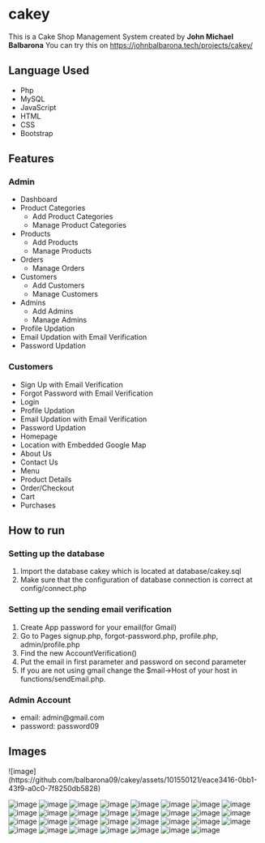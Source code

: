 # cakey
This is a Cake Shop Management System created by <b>John Michael Balbarona</b>
You can try this on https://johnbalbarona.tech/projects/cakey/
<h2>Language Used</h2>
<ul>
  <li>Php</li>
  <li>MySQL</li>
  <li>JavaScript</li>
  <li>HTML</li>
  <li>CSS</li>
  <li>Bootstrap</li>
</ul>
<h2>Features</h2>
<h3>Admin</h3>
<ul>
  <li>Dashboard</li>
  <li>Product Categories
    <ul>
      <li>Add Product Categories</li>  
      <li>Manage Product Categories</li>
    </ul>
  </li>
  <li>Products
    <ul>
      <li>Add Products</li>
      <li>Manage Products</li>
    </ul>
  </li>
  <li>Orders
    <ul>
      <li>Manage Orders</li>
    </ul>
  </li>
  <li>Customers
    <ul>
      <li>Add Customers</li>
      <li>Manage Customers</li>
    </ul>
  </li>
  <li>Admins
    <ul>
      <li>Add Admins</li>
      <li>Manage Admins</li>
    </ul>
  </li>
  <li>Profile Updation</li>
  <li>Email Updation with Email Verification</li>
  <li>Password Updation</li>
</ul>
<h3>Customers</h3>
<ul>
  <li>Sign Up with Email Verification</li>
  <li>Forgot Password with Email Verification</li>
  <li>Login</li>
  <li>Profile Updation</li>
  <li>Email Updation with Email Verification</li>
  <li>Password Updation</li>
  <li>Homepage</li>
  <li>Location with Embedded Google Map</li>
  <li>About Us</li>
  <li>Contact Us</li>
  <li>Menu</li>
  <li>Product Details</li>
  <li>Order/Checkout</li>
  <li>Cart</li>
  <li>Purchases</li>
</ul>
<h2>How to run</h2>
<h3>Setting up the database</h3>
<ol>
  <li>Import the database cakey which is located at database/cakey.sql</li>
  <li>Make sure that the configuration of database connection is correct at config/connect.php</li>
</ol>

<h3>Setting up the sending email verification</h3>
<ol>
  <li>Create App password for your email(for Gmail)</li>
  <li>Go to Pages signup.php, forgot-password.php, profile.php, admin/profile.php</li>
  <li>Find the new AccountVerification()</li>
  <li>Put the email in first parameter and password on second parameter</li>
  <li>If you are not using gmail change the $mail->Host of your host in functions/sendEmail.php.</li>
</ol>

<h3>Admin Account</h3>
<ul>
  <li>email: admin@gmail.com</li>
  <li>password: password09</li>
</ul>

<h2>Images</h2>
![image](https://github.com/balbarona09/cakey/assets/101550121/eace3416-0bb1-43f9-a0c0-7f8250db5828)

![image](https://github.com/balbarona09/cakey/assets/101550121/5a9b4b22-6a6f-438a-a7df-1703638d63fb)
![image](https://github.com/balbarona09/cakey/assets/101550121/444e5ccb-9ff4-4020-b96f-cbabdaa86807)
![image](https://github.com/balbarona09/cakey/assets/101550121/3e22eaf5-e1cd-44e8-ae0a-953a39f332d8)
![image](https://github.com/balbarona09/cakey/assets/101550121/9f52877b-598b-4b87-a6d1-376b57dfb248)
![image](https://github.com/balbarona09/cakey/assets/101550121/05ae98d6-8f82-49a4-a40e-680204b85e5b)
![image](https://github.com/balbarona09/cakey/assets/101550121/f27ec3df-23dd-41a6-b729-a52c0552df7f)
![image](https://github.com/balbarona09/cakey/assets/101550121/047556d0-2396-474d-9d94-b98e4c8165c7)
![image](https://github.com/balbarona09/cakey/assets/101550121/af8eaf96-3d30-45f5-a6d3-6e13f5f3f8e8)
![image](https://github.com/balbarona09/cakey/assets/101550121/1e1e5d2f-5a6f-449b-900a-1d3a5b1f65f7)
![image](https://github.com/balbarona09/cakey/assets/101550121/30c593a0-fbb1-4b6a-8455-32e5555dc2eb)
![image](https://github.com/balbarona09/cakey/assets/101550121/d9860e72-e0f0-44d5-b14e-216b84c91532)
![image](https://github.com/balbarona09/cakey/assets/101550121/2234efea-9fd7-4537-9ce4-ad411264c229)
![image](https://github.com/balbarona09/cakey/assets/101550121/99e15b7c-e5f3-4cf9-8d3a-8b7f2b95ce8f)
![image](https://github.com/balbarona09/cakey/assets/101550121/b0e6fe6b-ee8d-4102-889c-d54f86ded551)
![image](https://github.com/balbarona09/cakey/assets/101550121/303c92aa-c0c2-469f-ac90-c82dc9b8f1fb)
![image](https://github.com/balbarona09/cakey/assets/101550121/edc5389f-8428-4379-a7a2-cda66bbc595c)
![image](https://github.com/balbarona09/cakey/assets/101550121/51254add-e923-4787-9886-53294683e82f)
![image](https://github.com/balbarona09/cakey/assets/101550121/80636824-2e88-4635-9e4e-5854f28cd044)
![image](https://github.com/balbarona09/cakey/assets/101550121/5a97dba2-80c2-4904-b859-7167c6f7ceab)
![image](https://github.com/balbarona09/cakey/assets/101550121/5d5f1a33-20bc-4366-acf3-837834b26574)
![image](https://github.com/balbarona09/cakey/assets/101550121/4af37f1d-fe11-426d-afcb-4e6ebcc28c11)
![image](https://github.com/balbarona09/cakey/assets/101550121/2659d6a3-583b-468c-9b84-f5118bc14bdf)
![image](https://github.com/balbarona09/cakey/assets/101550121/6bf6b7a7-4e6b-477b-a432-08495e5ca339)
![image](https://github.com/balbarona09/cakey/assets/101550121/4f6aaaad-6788-4a28-8d73-fc65ac14f5d9)
![image](https://github.com/balbarona09/cakey/assets/101550121/adc812e4-c8d3-42f0-8994-4ae7bc1a7c1f)
![image](https://github.com/balbarona09/cakey/assets/101550121/73034d2e-40e1-4fcc-a735-4a2c3599250d)
![image](https://github.com/balbarona09/cakey/assets/101550121/a85cbf57-38c5-4398-95d0-ce90aeff259f)
![image](https://github.com/balbarona09/cakey/assets/101550121/439f7a28-42f4-4039-bb8d-c5687b650387)
![image](https://github.com/balbarona09/cakey/assets/101550121/ef939d5e-6d29-4bb0-b8ef-2eb784367d09)
![image](https://github.com/balbarona09/cakey/assets/101550121/43267d9e-b9e2-4d33-84d9-d65f4d06617f)
![image](https://github.com/balbarona09/cakey/assets/101550121/3c771b41-3ea8-409d-8f13-4fedfdbe1a6e)


